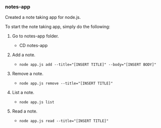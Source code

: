 ### notes-app
Created a note taking app for node.js.

To start the note taking app, simply do the following:

1) Go to notes-app folder.
   * CD notes-app
2) Add a note.
   * `node app.js add --title="[INSERT TITLE]" --body="[INSERT BODY]"`

3) Remove a note.
   * `node app.js remove --title="[INSERT TITLE]"`

4) List a note.
   * `node app.js list`

5) Read a note.
   * `node app.js read --title="[INSERT TITLE]"`

